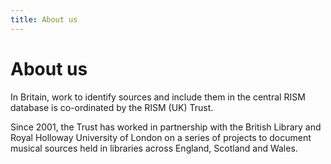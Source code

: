 ```yaml
---
title: About us
---
```

# About us  

In Britain, work to identify sources and include them in the central RISM database is co-ordinated by the RISM (UK) Trust.  

Since 2001, the Trust has worked in partnership with the British Library and Royal Holloway University of London on a series of projects to document musical sources held in libraries across England, Scotland and Wales.  
